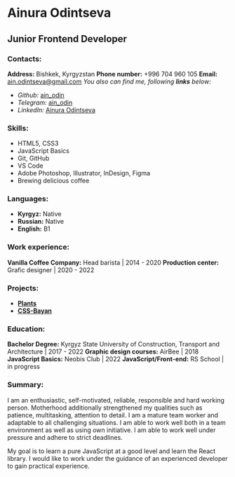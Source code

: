 # Ainura Odintseva
## Junior Frontend Developer

### Contacts:
**Address:** Bishkek, Kyrgyzstan
**Phone number:** +996 704 960 105
**Email:** ain.odintseva@gmail.com
*You also can find me, following **links** below:*
* *Github:* [ain_odin](https://github.com/ain-odin)
* *Telegram:* [ain_odin](https://t.me/ain_odin)
* *LinkedIn:* [Ainura Odintseva](https://www.linkedin.com/in/ainura-odintseva-884697258/)

### Skills:
* HTML5, CSS3
* JavaScript Basics
* Git, GitHub
* VS Code
* Adobe Photoshop, Illustrator, InDesign, Figma
* Brewing delicious coffee

### Languages:
* **Kyrgyz:** Native
* **Russian:** Native
* **English:** B1

### Work experience:
**Vanilla Coffee Company:** Head barista | 2014 - 2020
**Production center:** Grafic designer | 2020 - 2022

### Projects:
* **[Plants](https://rolling-scopes-school.github.io/ain-odin-JSFEPRESCHOOL2022Q4/plants/)**
* **[CSS-Bayan](https://ain-odin.github.io/cssBayan/cssBayan/index.html)**

### Education:
**Bachelor Degree:** Kyrgyz State University of Construction, Transport and Architecture | 2017 - 2022
**Graphic design courses:** AirBee | 2018
**JavaScript Basics:** Neobis Club | 2022
**JavaScript/Front-end:** RS School | in progress

### Summary:
I am an enthusiastic, self-motivated, reliable, responsible and hard working person. Motherhood additionally strengthened my qualities such as patience, multitasking, attention to detail. I am a mature team worker and adaptable to all challenging situations. I am able to work well both in a team environment as well as using own initiative. I am able to work well under pressure and adhere to strict deadlines.

My goal is to learn a pure JavaScript at a good level and learn the React library. I would like to work under the guidance of an experienced developer to gain practical experience.
